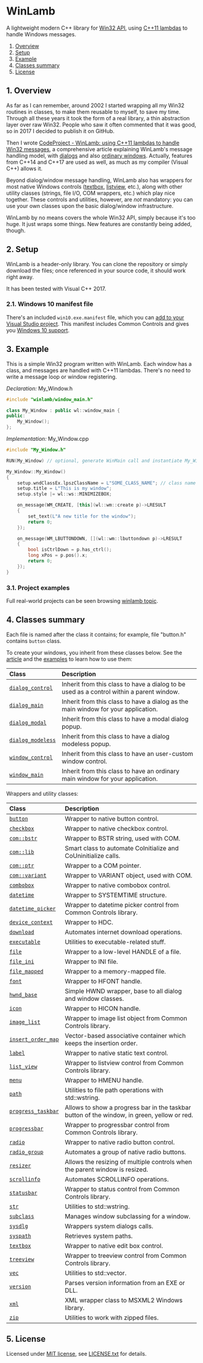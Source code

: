 # WinLamb

A lightweight modern C++ library for [Win32 API](https://en.wikipedia.org/wiki/Windows_API), using [C++11 lambdas](https://www.cprogramming.com/c++11/c++11-lambda-closures.html) to handle Windows messages.

1. [Overview](#1-overview)
2. [Setup](#2-setup)
3. [Example](#3-example)
4. [Classes summary](#4-classes-summary)
5. [License](#5-license)

## 1. Overview

As far as I can remember, around 2002 I started wrapping all my Win32 routines in classes, to make them reusable to myself, to save my time. Through all these years it took the form of a real library, a thin abstraction layer over raw Win32. People who saw it often commented that it was good, so in 2017 I decided to publish it on GitHub.

Then I wrote [CodeProject - WinLamb: using C++11 lambdas to handle Win32 messages](https://www.codeproject.com/Articles/1184175/WinLamb-using-Cplusplus-lambdas-to-handle-Win-mess), a comprehensive article explaining WinLamb's message handling model, with [dialogs](https://msdn.microsoft.com/en-us/library/windows/desktop/ms632588(v=vs.85).aspx) and also [ordinary windows](https://msdn.microsoft.com/en-us/library/windows/desktop/ms632595(v=vs.85).aspx). Actually, features from C++14 and C++17 are used as well, as much as my compiler (Visual C++) allows it.

Beyond dialog/window message handling, WinLamb also has wrappers for most native Windows controls ([textbox](https://msdn.microsoft.com/en-us/library/windows/desktop/bb775458(v=vs.85).aspx), [listview](https://msdn.microsoft.com/en-us/library/windows/desktop/bb774737(v=vs.85).aspx), etc.), along with other utility classes (strings, file I/O, COM wrappers, etc.) which play nice together. These controls and utilities, however, are _not_ mandatory: you can use your own classes upon the basic dialog/window infrastructure.

WinLamb by no means covers the whole Win32 API, simply because it's too huge. It just wraps some things. New features are constantly being added, though.

## 2. Setup

WinLamb is a header-only library. You can clone the repository or simply download the files; once referenced in your source code, it should work right away.

It has been tested with Visual C++ 2017.

### 2.1. Windows 10 manifest file

There's an included `win10.exe.manifest` file, which you can [add to your Visual Studio project](https://stackoverflow.com/a/18115255/6923555). This manifest includes Common Controls and gives you [Windows 10 support](https://msdn.microsoft.com/en-us/library/windows/desktop/dn481241(v=vs.85).aspx).

## 3. Example

This is a simple Win32 program written with WinLamb. Each window has a class, and messages are handled with C++11 lambdas. There's no need to write a message loop or window registering.

*Declaration:* My_Window.h

````cpp
#include "winlamb/window_main.h"

class My_Window : public wl::window_main {
public:
    My_Window();
};
````

*Implementation:* My_Window.cpp

````cpp
#include "My_Window.h"

RUN(My_Window) // optional, generate WinMain call and instantiate My_Window

My_Window::My_Window()
{
    setup.wndClassEx.lpszClassName = L"SOME_CLASS_NAME"; // class name to be registered
    setup.title = L"This is my window";
    setup.style |= wl::ws::MINIMIZEBOX;

    on_message(WM_CREATE, [this](wl::wm::create p)->LRESULT
    {
        set_text(L"A new title for the window");
        return 0;
    });

    on_message(WM_LBUTTONDOWN, [](wl::wm::lbuttondown p)->LRESULT
    {
        bool isCtrlDown = p.has_ctrl();
        long xPos = p.pos().x;
        return 0;
    });
}
````

### 3.1. Project examples

Full real-world projects can be seen browsing [winlamb topic](https://github.com/topics/winlamb).

## 4. Classes summary

Each file is named after the class it contains; for example, file "button.h" contains `button` class.

To create your windows, you inherit from these classes below. See the [article](https://www.codeproject.com/Articles/1184175/WinLamb-using-Cplusplus-lambdas-to-handle-Win-mess) and the [examples](#3-example) to learn how to use them:

| Class | Description |
| :--- | :--- |
| [`dialog_control`](dialog_control.h) | Inherit from this class to have a dialog to be used as a control within a parent window. |
| [`dialog_main`](dialog_main.h) | Inherit from this class to have a dialog as the main window for your application. |
| [`dialog_modal`](dialog_modal.h) | Inherit from this class to have a modal dialog popup. |
| [`dialog_modeless`](dialog_modeless.h) | Inherit from this class to have a dialog modeless popup. |
| [`window_control`](window_control.h) | Inherit from this class to have an user-custom window control. |
| [`window_main`](window_main.h) | Inherit from this class to have an ordinary main window for your application. |

Wrappers and utility classes:

| Class | Description |
| :--- |:--- |
| [`button`](button.h) | Wrapper to native button control. |
| [`checkbox`](checkbox.h) | Wrapper to native checkbox control. |
| [`com::bstr`](internals/com_bstr.h) | Wrapper to BSTR string, used with COM. |
| [`com::lib`](internals/com_lib.h) | Smart class to automate CoInitialize and CoUninitialize calls. |
| [`com::ptr`](internals/com_ptr.h) | Wrapper to a COM pointer. |
| [`com::variant`](internals/com_variant.h) | Wrapper to VARIANT object, used with COM. |
| [`combobox`](combobox.h) | Wrapper to native combobox control. |
| [`datetime`](datetime.h) | Wrapper to SYSTEMTIME structure. |
| [`datetime_picker`](datetime_picker.h) | Wrapper to datetime picker control from Common Controls library. |
| [`device_context`](device_context.h) | Wrapper to HDC. |
| [`download`](download.h) | Automates internet download operations. |
| [`executable`](executable.h) | Utilities to executable-related stuff. |
| [`file`](file.h) | Wrapper to a low-level HANDLE of a file. |
| [`file_ini`](file_ini.h) | Wrapper to INI file. |
| [`file_mapped`](file_mapped.h) | Wrapper to a memory-mapped file. |
| [`font`](font.h) | Wrapper to HFONT handle. |
| [`hwnd_base`](hwnd_base.h) | Simple HWND wrapper, base to all dialog and window classes. |
| [`icon`](icon.h) | Wrapper to HICON handle. |
| [`image_list`](image_list.h) | Wrapper to image list object from Common Controls library. |
| [`insert_order_map`](insert_order_map.h) | Vector-based associative container which keeps the insertion order. |
| [`label`](label.h) | Wrapper to native static text control. |
| [`list_view`](list_view.h) | Wrapper to listview control from Common Controls library. |
| [`menu`](menu.h) | Wrapper to HMENU handle. |
| [`path`](path.h) | Utilities to file path operations with std::wstring. |
| [`progress_taskbar`](progress_taskbar.h) | Allows to show a progress bar in the taskbar button of the window, in green, yellow or red. |
| [`progressbar`](progressbar.h) | Wrapper to progressbar control from Common Controls library. |
| [`radio`](radio.h) | Wrapper to native radio button control. |
| [`radio_group`](radio_group.h) | Automates a group of native radio buttons. |
| [`resizer`](resizer.h) | Allows the resizing of multiple controls when the parent window is resized. |
| [`scrollinfo`](scrollinfo.h) | Automates SCROLLINFO operations. |
| [`statusbar`](statusbar.h) | Wrapper to status control from Common Controls library. |
| [`str`](str.h) | Utilities to std::wstring. |
| [`subclass`](subclass.h) | Manages window subclassing for a window. |
| [`sysdlg`](sysdlg.h) | Wrappers system dialogs calls. |
| [`syspath`](syspath.h) | Retrieves system paths. |
| [`textbox`](textbox.h) | Wrapper to native edit box control. |
| [`treeview`](treeview.h) | Wrapper to treeview control from Common Controls library. |
| [`vec`](vec.h) | Utilities to std::vector. |
| [`version`](version.h) | Parses version information from an EXE or DLL. |
| [`xml`](xml.h) | XML wrapper class to MSXML2 Windows library. |
| [`zip`](zip.h) | Utilities to work with zipped files. |

## 5. License

Licensed under [MIT license](https://opensource.org/licenses/MIT), see [LICENSE.txt](LICENSE.txt) for details.
